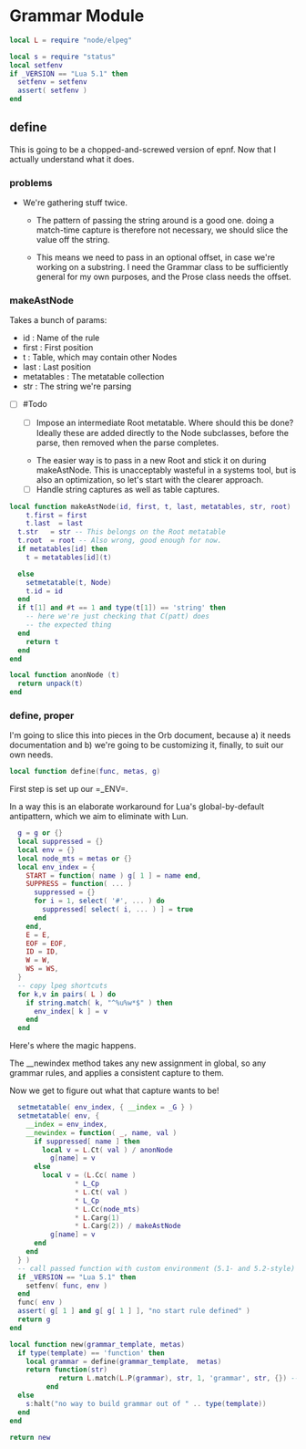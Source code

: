 # Grammar Module


```lua
local L = require "node/elpeg"

local s = require "status"
local setfenv 
if _VERSION == "Lua 5.1" then
  setfenv = setfenv
  assert( setfenv )
end
```
## define

  This is going to be a chopped-and-screwed version of epnf.  Now that I
actually understand what it does.


### problems

- We're gathering stuff twice.


  -  The pattern of passing the string around is a good one.
       doing a match-time capture is therefore not necessary, we 
       should slice the value off the string. 


    -  This means we need to pass in an optional offset, in case we're
       working on a substring.  I need the Grammar class to be sufficiently
       general for my own purposes, and the Prose class needs the offset.

### makeAstNode

  Takes a bunch of params:


  - id :  Name of the rule
  - first :  First position
  - t     :  Table, which may contain other Nodes
  - last  :  Last position
  - metatables :  The metatable collection
  - str   :  The string we're parsing



 - [ ] #Todo


   - [ ]  Impose an intermediate Root metatable.  Where should this be 
          done?  Ideally these are added directly to the Node subclasses,
          before the parse, then removed when the parse completes.


     -  The easier way is to pass in a new Root and stick it on during
        makeAstNode.  This is unacceptably wasteful in a systems tool, but
        is also an optimization, so let's start with the clearer approach.


   - [ ]  Handle string captures as well as table captures. 

```lua
local function makeAstNode(id, first, t, last, metatables, str, root)
    t.first = first
    t.last  = last
  t.str   = str -- This belongs on the Root metatable
  t.root  = root -- Also wrong, good enough for now. 
  if metatables[id] then
    t = metatables[id](t)

  else
    setmetatable(t, Node)
    t.id = id
  end
  if t[1] and #t == 1 and type(t[1]) == 'string' then
    -- here we're just checking that C(patt) does
    -- the expected thing
  end
    return t 
  end
end

local function anonNode (t) 
  return unpack(t)
end
```
### define, proper

  I'm going to slice this into pieces in the Orb document, because a) it 
needs documentation and b) we're going to be customizing it, finally, to
suit our own needs. 

```lua
local function define(func, metas, g)
```

First step is set up our =_ENV=.


In a way this is an elaborate workaround for Lua's global-by-default 
antipattern, which we aim to eliminate with Lun.

```lua
  g = g or {}
  local suppressed = {}
  local env = {}
  local node_mts = metas or {}
  local env_index = {
    START = function( name ) g[ 1 ] = name end,
    SUPPRESS = function( ... )
      suppressed = {}
      for i = 1, select( '#', ... ) do
        suppressed[ select( i, ... ) ] = true
      end
    end,
    E = E,
    EOF = EOF,
    ID = ID,
    W = W,
    WS = WS,
  }
  -- copy lpeg shortcuts
  for k,v in pairs( L ) do
    if string.match( k, "^%u%w*$" ) then
      env_index[ k ] = v
    end
  end
```

Here's where the magic happens.


The __newindex method takes any new assignment in global, so
any grammar rules, and applies a consistent capture to them.


Now we get to figure out what that capture wants to be!

```lua
  setmetatable( env_index, { __index = _G } )
  setmetatable( env, {
    __index = env_index,
    __newindex = function( _, name, val )
      if suppressed[ name ] then
        local v = L.Ct( val ) / anonNode
          g[name] = v
      else
        local v = (L.Cc( name ) 
                * L_Cp 
                * L.Ct( val ) 
                * L_Cp 
                * L.Cc(node_mts)
                * L.Carg(1)
                * L.Carg(2)) / makeAstNode
          g[name] = v
      end
    end
  } )
  -- call passed function with custom environment (5.1- and 5.2-style)
  if _VERSION == "Lua 5.1" then
    setfenv( func, env )
  end
  func( env )
  assert( g[ 1 ] and g[ g[ 1 ] ], "no start rule defined" )
  return g
end
```
```lua
local function new(grammar_template, metas)
  if type(template) == 'function' then
    local grammar = define(grammar_template,  metas)
    return function(str)
            return L.match(L.P(grammar), str, 1, 'grammar', str, {}) -- other 
         end
  else
    s:halt("no way to build grammar out of " .. type(template))
  end
end
```
```lua
return new
```
